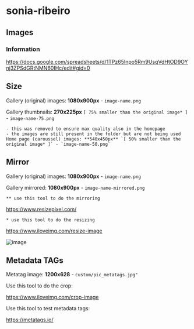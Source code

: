 # sonia-ribeiro

## Images 

### Information

https://docs.google.com/spreadsheets/d/1TPz65Inpo5Rm9UsqVdHtOD9OYnj3ZPSdGRtNMN60IHc/edit#gid=0

## Size

Gallery (original) images: **1080x900px** - `image-name.png`

Gallery thumbnails: **270x225px** `[ 75% smaller than the original image* ]` - `image-name-75.png`

```
- this was removed to ensure max quality also in the homepage
- the images are still present in the folder but are not being used
Home page (caroussel) images: **540x450px** `[ 50% smaller than the original image* ]` - `image-name-50.png`
```

## Mirror

Gallery (original) images: **1080x900px** - `image-name.png`

Gallery mirrored: **1080x900px** - `image-name-mirrored.png`


`** use this tool to do the mirroring`

https://www.resizepixel.com/

`* use this tool to do the resizing`

https://www.iloveimg.com/resize-image

![image](https://user-images.githubusercontent.com/44682155/159338069-62dd62b6-592a-41ea-9b9b-1584dd882f22.png)


## Metadata TAGs

Metatag image: **1200x628** - `custom/pic_metatags.jpg"`

Use this tool to do the crop:

https://www.iloveimg.com/crop-image

Use this tool to test metadata tags:

https://metatags.io/